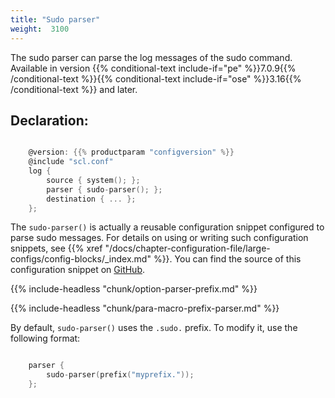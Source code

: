 ```yaml
---
title: "Sudo parser"
weight:  3100
---
```

<!-- DISCLAIMER: This file is based on the syslog-ng Open Source Edition documentation https://github.com/balabit/syslog-ng-ose-guides/commit/2f4a52ee61d1ea9ad27cb4f3168b95408fddfdf2 and is used under the terms of The syslog-ng Open Source Edition Documentation License. The file has been modified by Axoflow. -->

The sudo parser can parse the log messages of the sudo command. Available in version {{% conditional-text include-if="pe" %}}7.0.9{{% /conditional-text %}}{{% conditional-text include-if="ose" %}}3.16{{% /conditional-text %}} and later.


## Declaration:

```c

    @version: {{% productparam "configversion" %}}
    @include "scl.conf"
    log {
        source { system(); };
        parser { sudo-parser(); };
        destination { ... };
    };

```


The `sudo-parser()` is actually a reusable configuration snippet configured to parse sudo messages. For details on using or writing such configuration snippets, see {{% xref "/docs/chapter-configuration-file/large-configs/config-blocks/_index.md" %}}. You can find the source of this configuration snippet on [GitHub](https://github.com/syslog-ng/syslog-ng/blob/master/scl/sudo/sudo.conf).


{{% include-headless "chunk/option-parser-prefix.md" %}}

{{% include-headless "chunk/para-macro-prefix-parser.md" %}}

By default, `sudo-parser()` uses the `.sudo.` prefix. To modify it, use the following format:

```c

    parser { 
        sudo-parser(prefix("myprefix.")); 
    };

```

